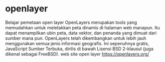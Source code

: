 # openlayer
Belajar pemetaan open layer
OpenLayers merupakan tools yang memudahkan untuk meletakkan peta dinamis di halaman web manapun. 
Itu dapat menampilkan ubin peta, data vektor, dan penanda yang dimuat dari sumber mana pun. 
OpenLayers telah dikembangkan untuk lebih jauh menggunakan semua jenis informasi geografis. 
Ini sepenuhnya gratis, JavaScript Sumber Terbuka, dirilis di bawah Lisensi BSD 2-klausul (juga dikenal sebagai FreeBSD).
web site open layer https://openlayers.org/
